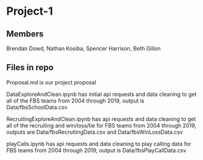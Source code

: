 # Project-1

## Members
Brendan Dowd,
Nathan Kosiba,
Spencer Harrison,
Beth Gillon

## Files in repo

Proposal.md is our project proposal

DataExploreAndClean.ipynb has initial api requests and data cleaning to get all of the FBS teams from 2004 through 2019, output is Data/fbsSchoolData.csv

RecruitingExploreAndClean.ipynb has api requests and data cleaning to get all of the recruiting and win/loss/tie for FBS teams from 2004 through 2019, outputs are Data/fbsRecruitingData.csv and Data/fbsWinLossData.csv

playCalls.ipynb has api requests and data cleaning to play calling data for FBS teams from 2004 through 2019, output is Data/fbsPlayCallData.csv
